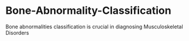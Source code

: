 # Bone-Abnormality-Classification
Bone abnormalities classification is crucial in diagnosing Musculoskeletal Disorders

